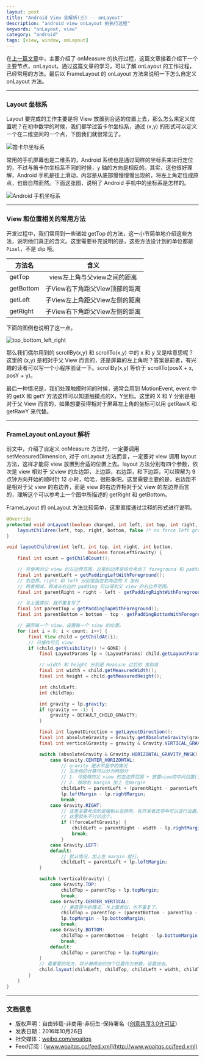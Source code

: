 ```yaml
---
layout: post
title: "Android View 全解析(三) -- onLayout"
description: "android view onLayout 的执行过程"
keywords: "onLayout, view"
category: "android"
tags: [view, window, onLayout]
---
```



在[上一篇文章](http://www.woaitqs.cc/android/2016/10/18/android-view-theory-2.html)中，主要介绍了 onMeasure 的执行过程，这篇文章接着介绍下一个主要节点，onLayout。通过这篇文章的学习，可以了解 onLayout 的工作过程，已经常用的方法。最后以 FrameLayout 的 onLayout 方法来说明一下怎么自定义 onLayout 方法。

<!--more-->

------------------------

### Layout 坐标系

Layout 要完成的工作主要是将 View 放置到合适的位置上去，那么怎么来定义位置呢？在初中数学的时候，我们都学过笛卡尔坐标系，通过 (x,y) 的形式可以定义一个在二维空间的一个点，下图我们就很常见了。

![笛卡尔坐标系](http://o8p68x17d.bkt.clouddn.com/view_distribute.jpeg)

常用的手机屏幕也是二维系的，Android 系统也是通过同样的坐标系来进行定位的，不过与笛卡尔坐标系不同的时候，y 轴的方向是相反的。其实，这也很好理解，Android 手机是往上滑动，内容是从底部慢慢慢慢出现的，将左上角定位成原点，也很自然而然。下面这张图，说明了 Android 手机中的坐标系是怎样的。

![Android 手机坐标系](http://o8p68x17d.bkt.clouddn.com/view_phone_distribute.png)

------------------------

### View 和位置相关的常用方法

开发过程中，我们常用到一些诸如 getTop 的方法，这一小节简单地介绍这些方法，说明他们真正的含义。这里需要补充说明的是，这些方法设计到的单位都是 `Pixel`，不是 dip 哦。

| 方法名        | 含义           |
| ------------- |:-------------:|
| getTop     | view左上角与父view之间的距离 |
| getBottom      | 子View右下角距父View顶部的距离 |
| getLeft | 子View左上角距父View左侧的距离 |
| getRight | 子View右下角距父View左侧的距离 |

下面的图例也说明了这一点。

![top_bottom_left_right](http://o8p68x17d.bkt.clouddn.com/gettop_getright.png)

那么我们偶尔用到的 scrollBy(x,y) 和 scrollTo(x,y) 中的 x 和 y 又是啥意思呢？这里的 (x,y) 是相对于父 View 而言的，还是屏幕的左上角呢？答案是前者，有兴趣的读者可以写一个小程序验证一下。scrollBy(x,y) 等价于 scrollTo(posX + x, posY + y)。

最后一种情况是，我们处理触摸时间的时候，通常会用到 MotionEvent, event 中的 getX 和 getY 方法这样可以知道触摸点的X，Y坐标。这里的 X 和 Y 分别是相对于父 View 而言的，如果想要获得相对于屏幕左上角的坐标可以用 getRawX 和 getRawY 来代替。

------------------------

### FrameLayout onLayout 解析

前文中，介绍了自定义 onMeasure 方法时，一定要调用 setMeasuredDimension, 对于 onLayout 方法而言，一定要对 view 调用 layout 方法，这样才能将 view 放置到合适的位置上去。layout 方法分别有四个参数，依次是 view 相对于 父view 的左边距，上边距，右边距，和下边距，可以理解为 9 点钟方向开始的顺时针 12 小时，哈哈，很形象吧。这里需要主要的是，右边距不是相对于父 view 的右边界，而是 view 的右边界相对于父 view 的左边界而言的，理解这个可以参考上一个图中所描述的 getRight 和 getBottom。

FrameLayout 的 onLayout 方法比较简单，这里直接通过注释的形式进行说明。

```java
@Override
protected void onLayout(boolean changed, int left, int top, int right, int bottom) {
    layoutChildren(left, top, right, bottom, false /* no force left gravity */);
}

void layoutChildren(int left, int top, int right, int bottom,
                              boolean forceLeftGravity) {
    final int count = getChildCount();

    // 可使用的父 view 的左边界范围，这里的边界是综合考虑了 foreground 和 padding的
    final int parentLeft = getPaddingLeftWithForeground();
    // 右边界。right 和 left 分别是指左右两边的 X 坐标
    // 两者相减，再减去右边的 padding 可以得到父 view 的右边界范围。
    final int parentRight = right - left - getPaddingRightWithForeground();

    // 与上面类似，就不重复写了
    final int parentTop = getPaddingTopWithForeground();
    final int parentBottom = bottom - top - getPaddingBottomWithForeground();

    // 遍历每一个 view，设置每一个 view 的位置。
    for (int i = 0; i < count; i++) {
        final View child = getChildAt(i);
        // 只操作可见 view
        if (child.getVisibility() != GONE) {
            final LayoutParams lp = (LayoutParams) child.getLayoutParams();

            // width 和 height 分别是 Measure 过后的 宽和高
            final int width = child.getMeasuredWidth();
            final int height = child.getMeasuredHeight();

            int childLeft;
            int childTop;

            int gravity = lp.gravity;
            if (gravity == -1) {
                gravity = DEFAULT_CHILD_GRAVITY;
            }

            final int layoutDirection = getLayoutDirection();
            final int absoluteGravity = Gravity.getAbsoluteGravity(gravity, layoutDirection);
            final int verticalGravity = gravity & Gravity.VERTICAL_GRAVITY_MASK;

            switch (absoluteGravity & Gravity.HORIZONTAL_GRAVITY_MASK) {
                case Gravity.CENTER_HORIZONTAL:
                    // gravity 是水平居中的情况
                    // 左坐标的计算可以分为两部分
                    // 1. 可使用的父 view 的左边界范围 + 放置view的中间位置(父view可用范围 减去 view 宽度后的一半)
                    // 2. 移除右 margin 加上 左margin
                    childLeft = parentLeft + (parentRight - parentLeft - width) / 2 +
                    lp.leftMargin - lp.rightMargin;
                    break;
                case Gravity.RIGHT:
                    // 这里主要考虑的是强制从左排列，在开发者选项中可以进行设置。
                    // 这里就先不讨论这个。
                    if (!forceLeftGravity) {
                        childLeft = parentRight - width - lp.rightMargin;
                        break;
                    }
                case Gravity.LEFT:
                default:
                    // 默认情况，加上左 margin 就行。
                    childLeft = parentLeft + lp.leftMargin;
            }

            switch (verticalGravity) {
                case Gravity.TOP:
                    childTop = parentTop + lp.topMargin;
                    break;
                case Gravity.CENTER_VERTICAL:
                    // 垂直居中的情况，与上面类似，也不重复了。
                    childTop = parentTop + (parentBottom - parentTop - height) / 2 +
                    lp.topMargin - lp.bottomMargin;
                    break;
                case Gravity.BOTTOM:
                    childTop = parentBottom - height - lp.bottomMargin;
                    break;
                default:
                    childTop = parentTop + lp.topMargin;
            }
            // 最重要的地方，将计算得出的四个位置作为参数，设置进去。
            child.layout(childLeft, childTop, childLeft + width, childTop + height);
        }
    }
}
```

------------------------

### 文档信息
* 版权声明：自由转载-非商用-非衍生-保持署名（[创意共享3.0许可证](http://creativecommons.org/licenses/by-nc-nd/3.0/deed.zh)）
* 发表日期：2016年10月26日
* 社交媒体：[weibo.com/woaitqs](http://weibo.com/woaitqs)
* Feed订阅：[www.woaitqs.cc/feed.xml](http://www.woaitqs.cc/feed.xml)

------------------------
